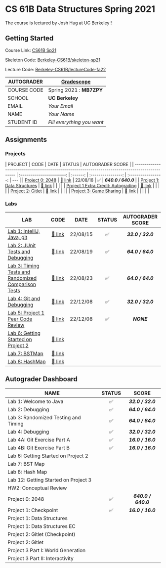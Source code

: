 # CS 61B Data Structures Spring 2021

The course is lectured by Josh Hug at UC Berkeley !

## Getting Started

Course Link: [CS61B Sp21](https://sp21.datastructur.es/)

Skeleton Code: [Berkeley-CS61B/skeleton-sp21](https://github.com/Berkeley-CS61B/skeleton-sp21)

Lecture Code: [Berkeley-CS61B/lectureCode-fa22](https://github.com/Berkeley-CS61B/lectureCode-fa22)

| AUTOGRADER  | [Gradescope](https://www.gradescope.com/) |
| ----------- | ----------------------------------------- |
| COURSE CODE | Spring 2021 : **MB7ZPY**                  |
| SCHOOL      | **UC Berkeley**                           |
| EMAIL       | _Your Email_                              |
| NAME        | _Your Name_                               |
| STUDENT ID  | _Fill everything you want_                |

## Assignments

### Projects

| PROJECT                                                                                          |           CODE            |   DATE   |       STATUS       |  AUTOGRADER SCORE   |
| ------------------------------------------------------------------------------------------------ | :-----------------------: | :------: | :----------------: | :-----------------: | --- |
| [Project 0: 2048](https://sp21.datastructur.es/materials/proj/proj0/proj0)                       |  [:link: link](./proj0/)  | 22/08/16 | :white_check_mark: | **_640.0 / 640.0_** |
| [Project 1: Data Structures](https://sp21.datastructur.es/materials/proj/proj1/proj1)            |  [:link: link](./proj1/)  |          |                    |                     |
| [Project 1 Extra Credit: Autograding](https://sp21.datastructur.es/materials/proj/proj1/proj1ec) | [:link: link](./proj1ec/) |          |                    |                     |
| [Project 2: Gitlet](https://sp21.datastructur.es/materials/proj/proj2/proj2)                     |  [:link: link](./proj2/)  |          |                    |                     |
| [Project 3: Game Sharing](https://sp21.datastructur.es/materials/proj/proj3/proj3)               |  [:link: link](./proj3/)  |          |                    |                     |     |

### Labs

| LAB                                                                                                         |          CODE          |   DATE   |       STATUS       | AUTOGRADER SCORE  |
| ----------------------------------------------------------------------------------------------------------- | :--------------------: | :------: | :----------------: | :---------------: |
| [Lab 1: IntelliJ, Java, git](https://sp21.datastructur.es/materials/lab/lab1/lab1)                          | [:link: link](./lab1/) | 22/08/15 | :white_check_mark: | **_32.0 / 32.0_** |
| [Lab 2: JUnit Tests and Debugging](https://sp21.datastructur.es/materials/lab/lab2/lab2)                    | [:link: link](./lab2/) | 22/08/19 | :white_check_mark: | **_64.0 / 64.0_** |
| [Lab 3: Timing Tests and Randomized Comparison Tests](https://sp21.datastructur.es/materials/lab/lab3/lab3) | [:link: link](./lab3/) | 22/08/23 | :white_check_mark: | **_64.0 / 64.0_** |
| [Lab 4: Git and Debugging](https://sp21.datastructur.es/materials/lab/lab4/lab4)                            | [:link: link](./lab4/) | 22/12/08 | :white_check_mark: | **_32.0 / 32.0_** |
| [Lab 5: Project 1 Peer Code Review](https://sp21.datastructur.es/materials/lab/lab5/lab5)                   | [:link: link](./lab5/) | 22/12/08 | :white_check_mark: |    **_NONE_**     |
| [Lab 6: Getting Started on Project 2](https://sp21.datastructur.es/materials/lab/lab6/lab6)                 | [:link: link](./lab6/) |          |                    |                   |
| [Lab 7: BSTMap](https://sp21.datastructur.es/materials/lab/lab7/lab7)                                       | [:link: link](./lab7/) |          |                    |                   |
| [Lab 8: HashMap](https://sp21.datastructur.es/materials/lab/lab8/lab8)                                      | [:link: link](./lab8/) |          |                    |                   |

## Autograder Dashboard

| NAME                                 |       STATUS       |        SCORE        |
| ------------------------------------ | :----------------: | :-----------------: |
| Lab 1: Welcome to Java               | :white_check_mark: |  **_32.0 / 32.0_**  |
| Lab 2: Debugging                     | :white_check_mark: |  **_64.0 / 64.0_**  |
| Lab 3: Randomized Testing and Timing | :white_check_mark: |  **_64.0 / 64.0_**  |
| Lab 4: Debugging                     | :white_check_mark: |  **_32.0 / 32.0_**  |
| Lab 4A: Git Exercise Part A          | :white_check_mark: |  **_16.0 / 16.0_**  |
| Lab 4B: Git Exercise Part B          | :white_check_mark: |  **_16.0 / 16.0_**  |
| Lab 6: Getting Started on Project 2  |                    |                     |
| Lab 7: BST Map                       |                    |                     |
| Lab 8: Hash Map                      |                    |                     |
| Lab 12: Getting Started on Project 3 |                    |                     |
| HW2: Conceptual Review               |                    |                     |
| Project 0: 2048                      | :white_check_mark: | **_640.0 / 640.0_** |
| Project 1: Checkpoint                | :white_check_mark: |  **_16.0 / 16.0_**  |
| Project 1: Data Structures           |                    |                     |
| Project 1: Data Structures EC        |                    |                     |
| Project 2: Gitlet (Checkpoint)       |                    |                     |
| Project 2: Gitlet                    |                    |                     |
| Project 3 Part I: World Generation   |                    |                     |
| Project 3 Part II: Interactivity     |                    |                     |

